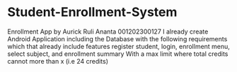 # Student-Enrollment-System
Enrollment App by Aurick Ruli Ananta 001202300127
I already create Android Application including the Database with the following requirements which that already
include features register student, login, enrollment menu, select subject, and enrollment summary
With a max limit where total credits cannot more than x (i.e 24 credits)
